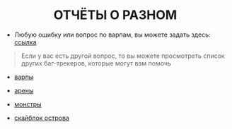 <center><h1>ОТЧЁТЫ О РАЗНОМ</h1></center>

* Любую ошибку или вопрос по варпам, вы можете задать здесь:
[ссылка](https://github.com/AWRLD/other_bug-tracker/issues)

> Если у вас есть другой вопрос, то вы можете просмотреть список других баг-трекеров, которые могут вам помочь

* [варпы](https://github.com/AWRLD/warps_bug-tracker/issues)

* [арены](https://github.com/AWRLD/arenas_bug-tracker/issues)

* [монстры](https://github.com/AWRLD/monsters_bug-tracker/issues)

* [скайблок острова](https://github.com/AWRLD/skyblock_bug-tracker/issues) 
